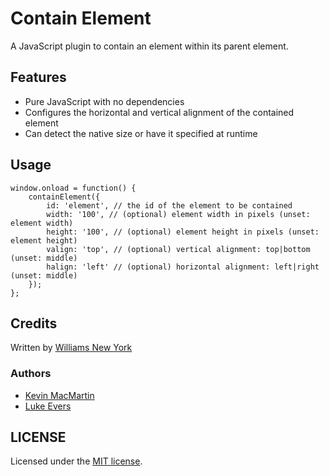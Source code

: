 # Contain Element

A JavaScript plugin to contain an element within its parent element.

## Features

* Pure JavaScript with no dependencies
* Configures the horizontal and vertical alignment of the contained element
* Can detect the native size or have it specified at runtime

## Usage

```
window.onload = function() {
    containElement({
        id: 'element', // the id of the element to be contained
        width: '100', // (optional) element width in pixels (unset: element width)
        height: '100', // (optional) element height in pixels (unset: element height)
        valign: 'top', // (optional) vertical alignment: top|bottom (unset: middle)
        halign: 'left' // (optional) horizontal alignment: left|right (unset: middle)
    });
};
```

## Credits

Written by [Williams New York](http://williamsnewyork.com)

### Authors

* [Kevin MacMartin](https://github.com/prurigro/)
* [Luke Evers](https://github.com/lukevers/)

## LICENSE

Licensed under the [MIT license](http://opensource.org/licenses/MIT).

